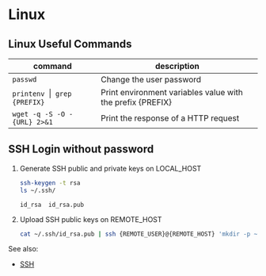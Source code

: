 # Linux

## Linux Useful Commands

| command                           | description                                                 |
|-----------------------------------|-------------------------------------------------------------|
| `passwd`                          | Change the user password                                    |
| `printenv `&#124;` grep {PREFIX}` | Print environment variables value with the prefix {PREFIX}  |
| `wget -q -S -O - {URL} 2>&1`      | Print the response of a HTTP request                        |

## SSH Login without password

1. Generate SSH public and private keys on LOCAL_HOST

    ```bash
    ssh-keygen -t rsa
    ls ~/.ssh/
    ```

    ```console
    id_rsa  id_rsa.pub
    ```

2. Upload SSH public keys on REMOTE_HOST

    ```bash
    cat ~/.ssh/id_rsa.pub | ssh {REMOTE_USER}@{REMOTE_HOST} 'mkdir -p ~/.ssh && chmod 700 ~/.ssh && cat >> ~/.ssh/authorized_keys && chmod 700 .ssh && chmod 640 .ssh/authorized_keys'
    ```

See also:

- [SSH](./ssh.md)
